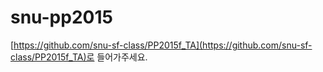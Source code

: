 # snu-pp2015
[https://github.com/snu-sf-class/PP2015f_TA](https://github.com/snu-sf-class/PP2015f_TA)로 들어가주세요.
